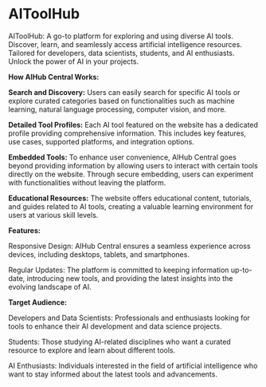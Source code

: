# AIToolHub
AIToolHub: A go-to platform for exploring and using diverse AI tools. Discover, learn, and seamlessly access artificial intelligence resources. Tailored for developers, data scientists, students, and AI enthusiasts. Unlock the power of AI in your projects.

**How AIHub Central Works:**

**Search and Discovery:** Users can easily search for specific AI tools or explore curated categories based on functionalities such as machine learning, natural language processing, computer vision, and more.

**Detailed Tool Profiles:** Each AI tool featured on the website has a dedicated profile providing comprehensive information. This includes key features, use cases, supported platforms, and integration options.

**Embedded Tools:** To enhance user convenience, AIHub Central goes beyond providing information by allowing users to interact with certain tools directly on the website. Through secure embedding, users can experiment with functionalities without leaving the platform.

**Educational Resources:** The website offers educational content, tutorials, and guides related to AI tools, creating a valuable learning environment for users at various skill levels.

**Features:**

Responsive Design: AIHub Central ensures a seamless experience across devices, including desktops, tablets, and smartphones.

Regular Updates: The platform is committed to keeping information up-to-date, introducing new tools, and providing the latest insights into the evolving landscape of AI.

**Target Audience:**

Developers and Data Scientists: Professionals and enthusiasts looking for tools to enhance their AI development and data science projects.

Students: Those studying AI-related disciplines who want a curated resource to explore and learn about different tools.

AI Enthusiasts: Individuals interested in the field of artificial intelligence who want to stay informed about the latest tools and advancements.

